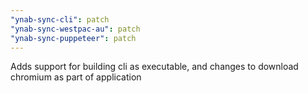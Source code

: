 ```yaml
---
"ynab-sync-cli": patch
"ynab-sync-westpac-au": patch
"ynab-sync-puppeteer": patch
---
```


Adds support for building cli as executable, and changes to download chromium as part of application
